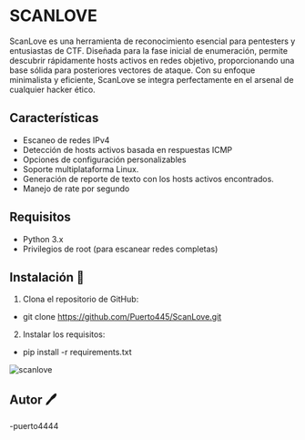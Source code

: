 # SCANLOVE

ScanLove es una herramienta de reconocimiento esencial para pentesters y entusiastas de CTF. Diseñada para la fase inicial de enumeración, permite descubrir rápidamente hosts activos en redes objetivo, proporcionando una base sólida para posteriores vectores de ataque. Con su enfoque minimalista y eficiente, ScanLove se integra perfectamente en el arsenal de cualquier hacker ético.

## Características

- Escaneo de redes IPv4
- Detección de hosts activos basada en respuestas ICMP
- Opciones de configuración personalizables
- Soporte multiplataforma Linux.
- Generación de reporte de texto con los hosts activos encontrados.
- Manejo de rate por segundo

## Requisitos

- Python 3.x
- Privilegios de root (para escanear redes completas)

## Instalación 🧰

1. Clona el repositorio de GitHub:
- git clone https://github.com/Puerto445/ScanLove.git

2. Instalar los requisitos:
- pip install -r requirements.txt

![scanlove](https://github.com/user-attachments/assets/836142fc-ee7c-47be-892b-bf340351edcc)

## Autor 🖊️
-puerto4444
 
